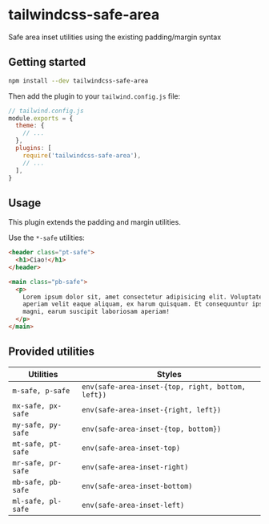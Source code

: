 # tailwindcss-safe-area

Safe area inset utilities using the existing padding/margin syntax

## Getting started

```sh
npm install --dev tailwindcss-safe-area
```

Then add the plugin to your `tailwind.config.js` file:

```js
// tailwind.config.js
module.exports = {
  theme: {
    // ...
  },
  plugins: [
    require('tailwindcss-safe-area'),
    // ...
  ],
}
```

## Usage

This plugin extends the padding and margin utilities.

Use the `*-safe` utilities:

```html
<header class="pt-safe">
  <h1>Ciao!</h1>
</header>

<main class="pb-safe">
  <p>
    Lorem ipsum dolor sit, amet consectetur adipisicing elit. Voluptate itaque blanditiis eum
    aperiam velit eaque aliquam, ex harum quisquam. Et consequuntur ipsa accusamus provident quae
    magni, earum suscipit laboriosam aperiam!
  </p>
</main>
```

## Provided utilities

| Utilities          | Styles                                            |
| ------------------ | ------------------------------------------------- |
| `m-safe, p-safe`   | `env(safe-area-inset-{top, right, bottom, left})` |
| `mx-safe, px-safe` | `env(safe-area-inset-{right, left})`              |
| `my-safe, py-safe` | `env(safe-area-inset-{top, bottom})`              |
| `mt-safe, pt-safe` | `env(safe-area-inset-top)`                        |
| `mr-safe, pr-safe` | `env(safe-area-inset-right)`                      |
| `mb-safe, pb-safe` | `env(safe-area-inset-bottom)`                     |
| `ml-safe, pl-safe` | `env(safe-area-inset-left)`                       |
